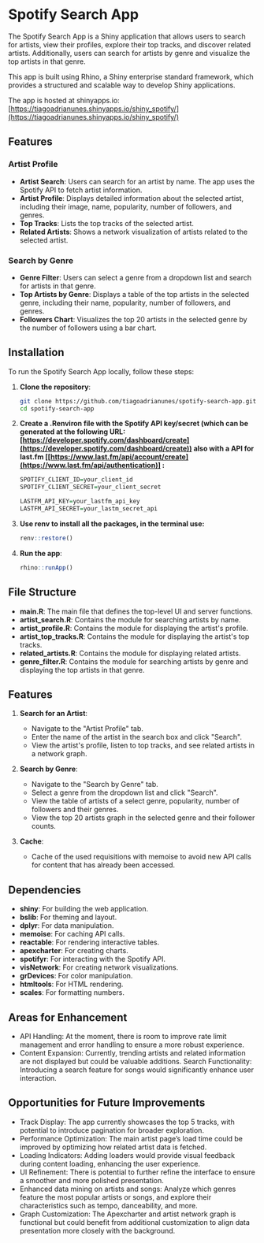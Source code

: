 # Spotify Search App

The Spotify Search App is a Shiny application that allows users to search for artists, view their profiles, explore their top tracks, and discover related artists. Additionally, users can search for artists by genre and visualize the top artists in that genre.

This app is built using Rhino, a Shiny enterprise standard framework, which provides a structured and scalable way to develop Shiny applications.

The app is hosted at shinyapps.io: [https://tiagoadrianunes.shinyapps.io/shiny_spotify/](https://tiagoadrianunes.shinyapps.io/shiny_spotify/)

## Features

### Artist Profile

- **Artist Search**: Users can search for an artist by name. The app uses the Spotify API to fetch artist information.
- **Artist Profile**: Displays detailed information about the selected artist, including their image, name, popularity, number of followers, and genres.
- **Top Tracks**: Lists the top tracks of the selected artist.
- **Related Artists**: Shows a network visualization of artists related to the selected artist.

### Search by Genre

- **Genre Filter**: Users can select a genre from a dropdown list and search for artists in that genre.
- **Top Artists by Genre**: Displays a table of the top artists in the selected genre, including their name, popularity, number of followers, and genres.
- **Followers Chart**: Visualizes the top 20 artists in the selected genre by the number of followers using a bar chart.

## Installation

To run the Spotify Search App locally, follow these steps:

1. **Clone the repository**:
    ```sh
    git clone https://github.com/tiagoadrianunes/spotify-search-app.git
    cd spotify-search-app
    ```

2. **Create a .Renviron file with the Spotify API key/secret (which can be generated at the following URL: [https://developer.spotify.com/dashboard/create](https://developer.spotify.com/dashboard/create)) also with a API for last.fm [[https://www.last.fm/api/account/create](https://www.last.fm/api/authentication)] :**
    ```r
    SPOTIFY_CLIENT_ID=your_client_id
    SPOTIFY_CLIENT_SECRET=your_client_secret

    LASTFM_API_KEY=your_lastfm_api_key
    LASTFM_API_SECRET=your_lastm_secret_api
    ```

4. **Use renv to install all the packages, in the terminal use:**
    ```r
    renv::restore()
    ```

5. **Run the app**:
    ```r
    rhino::runApp()
    ```

## File Structure

- **main.R**: The main file that defines the top-level UI and server functions.
- **artist_search.R**: Contains the module for searching artists by name.
- **artist_profile.R**: Contains the module for displaying the artist's profile.
- **artist_top_tracks.R**: Contains the module for displaying the artist's top tracks.
- **related_artists.R**: Contains the module for displaying related artists.
- **genre_filter.R**: Contains the module for searching artists by genre and displaying the top artists in that genre.

## Features

1. **Search for an Artist**:
    - Navigate to the "Artist Profile" tab.
    - Enter the name of the artist in the search box and click "Search".
    - View the artist's profile, listen to top tracks, and see related artists in a network graph.

2. **Search by Genre**:
    - Navigate to the "Search by Genre" tab.
    - Select a genre from the dropdown list and click "Search".
    - View the table of artists of a select genre, popularity, number of followers and their genres.
    - View the top 20 artists graph in the selected genre and their follower counts.

3. **Cache**:
    - Cache of the used requisitions with memoise to avoid new API calls for content that has already been accessed.

## Dependencies

- **shiny**: For building the web application.
- **bslib**: For theming and layout.
- **dplyr**: For data manipulation.
- **memoise**: For caching API calls.
- **reactable**: For rendering interactive tables.
- **apexcharter**: For creating charts.
- **spotifyr**: For interacting with the Spotify API.
- **visNetwork**: For creating network visualizations.
- **grDevices**: For color manipulation.
- **htmltools**: For HTML rendering.
- **scales**: For formatting numbers.

## Areas for Enhancement
- API Handling: At the moment, there is room to improve rate limit management and error handling to ensure a more robust experience.
- Content Expansion: Currently, trending artists and related information are not displayed but could be valuable additions.
Search Functionality: Introducing a search feature for songs would significantly enhance user interaction.

## Opportunities for Future Improvements
- Track Display: The app currently showcases the top 5 tracks, with potential to introduce pagination for broader exploration.
- Performance Optimization: The main artist page’s load time could be improved by optimizing how related artist data is fetched.
- Loading Indicators: Adding loaders would provide visual feedback during content loading, enhancing the user experience.
- UI Refinement: There is potential to further refine the interface to ensure a smoother and more polished presentation.
- Enhanced data mining on artists and songs: Analyze which genres feature the most popular artists or songs, and explore their characteristics such as tempo, danceability, and more.
- Graph Customization: The Apexcharter and artist network graph is functional but could benefit from additional customization to align data presentation more closely with the background.
